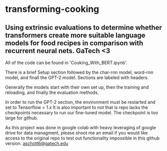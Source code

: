 # transforming-cooking

## Using extrinsic evaluations to determine whether transformers create more suitable language models for food recipes in comparison with recurrent neural nets. GaTech <3

All of the code can be found in 'Cooking_With_BERT.ipynb'.

There is a brief Setup section followed by the char-rnn model, word-rnn model, and finall the GPT-2 model. Sections are labeled with headers.

Generally the models start with their own set up, then the training and reloading, and finally the evaluation methods.

In order to run the GPT-2 section, the environment must be restarted and set to Tensorflow = 1.x
It is also important to not that is repo lacks the checkpoints necessary to run our fine-tuned model. The checkpoint is too large for github.

As this project was done in google colab with heavy leveraging of google drive for data managment, please shoot me an email if you would like access to the original repo to test out functionality impossible in this github version.  aschott6@gatech.edu

